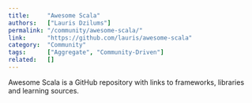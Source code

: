 ```yaml
---
title:     "Awesome Scala"
authors:   ["Lauris Dzilums"]
permalink: "/community/awesome-scala/"
link:      "https://github.com/lauris/awesome-scala"
category:  "Community"
tags:      ["Aggregate", "Community-Driven"]
related:   []
---
```


Awesome Scala is a GitHub repository with links to frameworks, libraries and learning sources.
